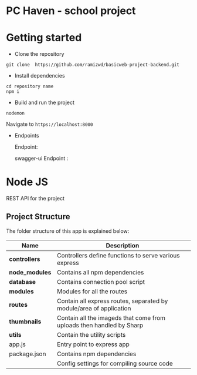 # PC Haven - school project

# Getting started
- Clone the repository
```
git clone  https://github.com/ramizwd/basicweb-project-backend.git
```
- Install dependencies
```
cd repository name
npm i
```
- Build and run the project
```
nodemon
```
  Navigate to `https://localhost:8000`

- Endpoints

  Endpoint: 

  swagger-ui  Endpoint : 


# Node JS
REST API for the project

## Project Structure
The folder structure of this app is explained below:

| Name | Description |
| ------------------------ | --------------------------------------------------------------------------------------------- |
| **controllers**          | Controllers define functions to serve various express                                       |
| **node_modules**         | Contains all npm dependencies                                                                |
| **database**             | Contains connection pool script                                                               |
| **modules**              | Modules for all the routes 
| **routes**               | Contain all express routes, separated by module/area of application  
| **thumbnails**           | Contain all the imageds that come from uploads then handled by Sharp                           |
| **utils**                | Contain the utility scripts
| app.js                   | Entry point to express app                        
| package.json             | Contains npm dependencies    | 
                           | Config settings for compiling source code                          |



